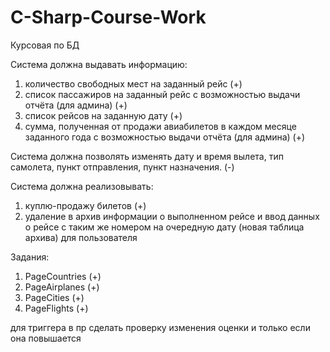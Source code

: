 # C-Sharp-Course-Work
Курсовая по БД

Система должна выдавать информацию:
1) количество свободных мест на заданный рейс (+)
2) список пассажиров на заданный рейс с возможностью выдачи отчёта (для админа) (+)
3) список рейсов на заданную дату (+)
4) сумма, полученная от продажи авиабилетов в каждом месяце заданного года с возможностью выдачи отчёта (для админа) (+)

Система должна позволять изменять дату и время вылета, тип самолета, пункт отправления, пункт назначения. (-)

Система должна реализовывать:
1) куплю-продажу билетов (+)
2) удаление в архив информации о выполненном рейсе и ввод данных о рейсе с таким же номером на очередную дату (новая таблица архива) для пользователя
 
Задания:
1) PageCountries (+)
2) PageAirplanes (+)
3) PageCities (+)
4) PageFlights (+)

для триггера в пр сделать проверку изменения оценки и только если она повышается
